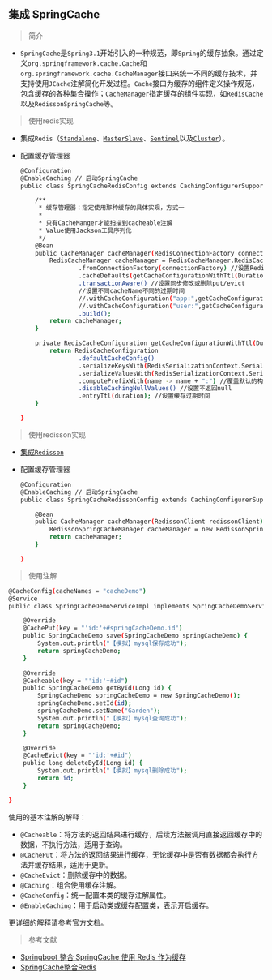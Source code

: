 ## 集成 SpringCache

> 简介

* ```SpringCache```是```Spring3.1```开始引入的一种规范，即```Spring```的缓存抽象。通过定义```org.springframework.cache.Cache```和```org.springframework.cache.CacheManager```接口来统一不同的缓存技术，并支持使用```JCache```注解简化开发过程。```Cache```接口为缓存的组件定义操作规范，包含缓存的各种集合操作；```CacheManager```指定缓存的组件实现，如```RedisCache```以及```RedissonSpringCache```等。

> 使用redis实现

* 集成```Redis```（[```Standalone```](https://gitee.com/FSDGarden/learn-note/blob/master/springboot/Integrates%20Redis%20Standalone.md)、[```MasterSlave```](https://gitee.com/FSDGarden/learn-note/blob/master/springboot/Integrates%20Redis%20Master-Slave.md)、[```Sentinel```](https://gitee.com/FSDGarden/learn-note/blob/master/springboot/Integrates%20Redis%20Sentinel.md)以及[```Cluster```](https://gitee.com/FSDGarden/learn-note/blob/master/springboot/Integrates%20Redis%20Cluster.md)）。

* 配置缓存管理器

  ```bash
  @Configuration
  @EnableCaching // 启动SpringCache
  public class SpringCacheRedisConfig extends CachingConfigurerSupport {

      /**
       * 缓存管理器：指定使用那种缓存的具体实现，方式一
       *
       * 只有CacheManger才能扫描到cacheable注解
       * Value使用Jackson工具序列化
       */
      @Bean
      public CacheManager cacheManager(RedisConnectionFactory connectionFactory) {
          RedisCacheManager cacheManager = RedisCacheManager.RedisCacheManagerBuilder
                  .fromConnectionFactory(connectionFactory) //设置Redis连接工厂
                  .cacheDefaults(getCacheConfigurationWithTtl(Duration.ofHours(1))) //设置缓存配置
                  .transactionAware() //设置同步修改或删除put/evict
                  //设置不同cacheName不同的过期时间
                  //.withCacheConfiguration("app:",getCacheConfigurationWithTtl(Duration.ofHours(5)))
                  //.withCacheConfiguration("user:",getCacheConfigurationWithTtl(Duration.ofHours(2)))
                  .build();
          return cacheManager;
      }

      private RedisCacheConfiguration getCacheConfigurationWithTtl(Duration duration) {
          return RedisCacheConfiguration
                  .defaultCacheConfig()
                  .serializeKeysWith(RedisSerializationContext.SerializationPair.fromSerializer(new StringRedisSerializer())) //设置key的序列化为String
                  .serializeValuesWith(RedisSerializationContext.SerializationPair.fromSerializer(new GenericJackson2JsonRedisSerializer())) //设置value的序列化为JSON
                  .computePrefixWith(name -> name + ":") //覆盖默认的构造key，默认构造的key包含两个冒号
                  .disableCachingNullValues() //设置不返回null
                  .entryTtl(duration); //设置缓存过期时间
      }

  }
  ```

> 使用redisson实现

* [集成```Redisson```](https://gitee.com/FSDGarden/learn-note/blob/master/springboot/Intergrates%20Redisson.md)

* 配置缓存管理器

  ```bash
  @Configuration
  @EnableCaching // 启动SpringCache
  public class SpringCacheRedissonConfig extends CachingConfigurerSupport {

      @Bean
      public CacheManager cacheManager(RedissonClient redissonClient) {
          RedissonSpringCacheManager cacheManager = new RedissonSpringCacheManager(redissonClient);
          return cacheManager;
      }

  }
  ```

> 使用注解

  ```bash
  @CacheConfig(cacheNames = "cacheDemo")
  @Service
  public class SpringCacheDemoServiceImpl implements SpringCacheDemoService {

      @Override
      @CachePut(key = "'id:'+#springCacheDemo.id")
      public SpringCacheDemo save(SpringCacheDemo springCacheDemo) {
          System.out.println("【模拟】mysql保存成功");
          return springCacheDemo;
      }

      @Override
      @Cacheable(key = "'id:'+#id")
      public SpringCacheDemo getById(Long id) {
          SpringCacheDemo springCacheDemo = new SpringCacheDemo();
          springCacheDemo.setId(id);
          springCacheDemo.setName("Garden");
          System.out.println("【模拟】mysql查询成功");
          return springCacheDemo;
      }

      @Override
      @CacheEvict(key = "'id:'+#id")
      public long deleteById(Long id) {
          System.out.println("【模拟】mysql删除成功");
          return id;
      }

  }
  ```

  使用的基本注解的解释：

  * ```@Cacheable```：将方法的返回结果进行缓存，后续方法被调用直接返回缓存中的数据，不执行方法，适用于查询。
  * ```@CachePut```：将方法的返回结果进行缓存，无论缓存中是否有数据都会执行方法并缓存结果，适用于更新。
  * ```@CacheEvict```：删除缓存中的数据。
  * ```@Caching```：组合使用缓存注解。
  * ```@CacheConfig```：统一配置本类的缓存注解属性。
  * ```@EnableCaching```：用于启动类或缓存配置类，表示开启缓存。
  
  更详细的解释请参考[官方文档](https://docs.spring.io/spring-framework/docs/4.1.x/spring-framework-reference/html/cache.html)。

> 参考文献

* [Springboot 整合 SpringCache 使用 Redis 作为缓存](https://www.cnblogs.com/hanzhe/p/16935954.html#)
* [SpringCache整合Redis](https://blog.hackyle.com/article/java-demo/springcache-redis)